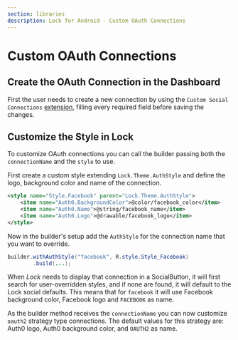 ```yaml
---
section: libraries
description: Lock for Android - Custom OAuth Connections
---
```

# Custom OAuth Connections

## Create the OAuth Connection in the Dashboard

First the user needs to create a new connection by using the `Custom Social Connections` [extension](${manage_url}/#/extensions), filling every required field before saving the changes.

## Customize the Style in Lock

To customize OAuth connections you can call the builder passing both the `connectionName` and the `style` to use.

First create a custom style extending `Lock.Theme.AuthStyle` and define the logo, background color and name of the connection.

```xml
<style name="Style.Facebook" parent="Lock.Theme.AuthStyle">
    <item name="Auth0.BackgroundColor">@color/facebook_color</item>
    <item name="Auth0.Name">@string/facebook_name</item>
    <item name="Auth0.Logo">@drawable/facebook_logo</item>
</style>
```

Now in the builder's setup add the `AuthStyle` for the connection name that you want to override.

```java
builder.withAuthStyle("facebook", R.style.Style_Facebook)
        .build(...);
```

When *Lock* needs to display that connection in a SocialButton, it will first search for user-overridden styles, and if none are found, it will default to the Lock social defaults. This means that for `facebook` it will use Facebook background color, Facebook logo and `FACEBOOK` as name.

As the builder method receives the `connectionName` you can now customize `oauth2` strategy type connections. The default values for this strategy are: Auth0 logo, Auth0 background color, and `OAUTH2` as name.
